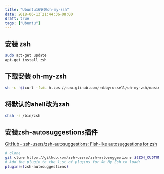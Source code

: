 ```yaml
---
title: "Ubuntu16安装oh-my-zsh"
date: 2018-06-13T21:44:36+08:00
draft: true
tags: ["Ubuntu"]
---
```


<!--more-->
## 安装 zsh
```bash
sudo apt-get update
apt-get install zsh
```

## 下载安装 oh-my-zsh
```bash
sh -c "$(curl -fsSL https://raw.github.com/robbyrussell/oh-my-zsh/master/tools/install.sh)"
```

## 将默认的shell改为zsh
```bash
chsh -s /bin/zsh
```

## 安装zsh-autosuggestions插件
[GitHub - zsh-users/zsh-autosuggestions: Fish-like autosuggestions for zsh](https://github.com/zsh-users/zsh-autosuggestions)

```bash
# clone
git clone https://github.com/zsh-users/zsh-autosuggestions ${ZSH_CUSTOM:-~/.oh-my-zsh/custom}/plugins/zsh-autosuggestions
# Add the plugin to the list of plugins for Oh My Zsh to load:
plugins=(zsh-autosuggestions)
```
